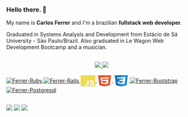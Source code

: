 ### Hello there. 👋 

<p>My name is <strong>Carlos Ferrer</strong> and I'm a brazilian <strong>fullstack web developer</strong>.</p>
<p>Graduated in Systems Analysis and Development from Estácio de Sá University - São Paulo/Brazil. Also graduated in Le Wagon Web Development Bootcamp and a musician.</p>


##
<div align="center">
  <a href="https://github.com/carlosferrerdev">
  <img height="180em" src="https://github-readme-stats.vercel.app/api?username=carlosferrerdev&show_icons=true&theme=darcula&include_all_commits=true&count_private=true"/>
  <img height="180em" src="https://github-readme-stats.vercel.app/api/top-langs/?username=carlosferrerdev&layout=compact&langs_count=7&theme=darcula"/>
</div>

 <div style="display: inline_block"><br>
  <img align="center" alt="Ferrer-Ruby" height="30" width="40" src="https://cdn.jsdelivr.net/gh/devicons/devicon/icons/ruby/ruby-original.svg">
  <img align="center" alt="Ferrer-Rails" height="30" width="40" src="https://cdn.jsdelivr.net/gh/devicons/devicon/icons/rails/rails-plain.svg"/>
  <img align="center" alt="Ferrer-JS" height="30" width="40" src="https://raw.githubusercontent.com/devicons/devicon/master/icons/javascript/javascript-plain.svg">
  <img align="center" alt="Ferrer-HTML" height="30" width="40" src="https://raw.githubusercontent.com/devicons/devicon/master/icons/html5/html5-original.svg">
  <img align="center" alt="Ferrer-CSS" height="30" width="40" src="https://raw.githubusercontent.com/devicons/devicon/master/icons/css3/css3-original.svg">
  <img align="center" alt="Ferrer-Bootstrap" height="30" width="40" src="https://cdn.jsdelivr.net/gh/devicons/devicon/icons/bootstrap/bootstrap-original.svg"/>
  <img align="center" alt="Ferrer-Postgresql" height="30" width="40" src="https://cdn.jsdelivr.net/gh/devicons/devicon/icons/postgresql/postgresql-original.svg" />
</div>

  ##
  <div> 
  <a href="https://www.instagram.com/kobal.ferrer" target="_blank"><img src="https://img.shields.io/badge/-Instagram-%23E4405F?style=for-the-badge&logo=instagram&logoColor=white" target="_blank"></a>
  <a href = "mailto:carlosvferrer@gmail.com"><img src="https://img.shields.io/badge/-Gmail-%23333?style=for-the-badge&logo=gmail&logoColor=white" target="_blank"></a>
  <a href="https://www.linkedin.com/in/ferrercarlos/" target="_blank"><img src="https://img.shields.io/badge/-LinkedIn-%230077B5?style=for-the-badge&logo=linkedin&logoColor=white" target="_blank"></a> 
  
  </div>
